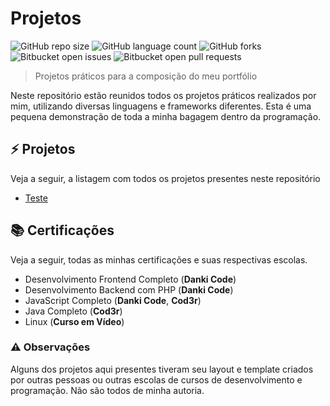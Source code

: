 # Projetos

![GitHub repo size](https://img.shields.io/github/repo-size/Victor-Bianchi/Projetos?style=for-the-badge)
![GitHub language count](https://img.shields.io/github/languages/count/Victor-Bianchi/Projetos?style=for-the-badge)
![GitHub forks](https://img.shields.io/github/forks/Victor-Bianchi/Projetos?style=for-the-badge)
![Bitbucket open issues](https://img.shields.io/bitbucket/issues/Victor-Bianchi/Projetos?style=for-the-badge)
![Bitbucket open pull requests](https://img.shields.io/bitbucket/pr-raw/Victor-Bianchi/Projetos?style=for-the-badge)

> Projetos práticos para a composição do meu portfólio

Neste repositório estão reunidos todos os projetos práticos realizados por mim, utilizando diversas linguagens e frameworks diferentes. Esta é uma pequena demonstração de toda a minha bagagem dentro da programação.

## ⚡ Projetos
Veja a seguir, a listagem com todos os projetos presentes neste repositório
* <a href="www.google.com.br">Teste</a>

## 📚 Certificações
Veja a seguir, todas as minhas certificações e suas respectivas escolas.
* Desenvolvimento Frontend Completo (**Danki Code**)
* Desenvolvimento Backend com PHP (**Danki Code**)
* JavaScript Completo (**Danki Code**, **Cod3r**)
* Java Completo (**Cod3r**)
* Linux (**Curso em Vídeo**)

### ⚠ Observações
Alguns dos projetos aqui presentes tiveram seu layout e template criados por outras pessoas ou outras escolas de cursos de desenvolvimento e programação. Não são todos de minha autoria.
